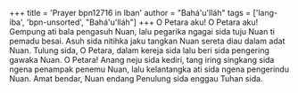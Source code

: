 +++
title = 'Prayer bpn12716 in Iban'
author = "Bahá'u'lláh"
tags = ['lang-iba', 'bpn-unsorted', "Bahá'u'lláh"]
+++
O Petara aku! O Petara aku! Gempung ati bala pengasuh
Nuan, lalu pegarika ngagai sida tuju Nuan ti pemadu besai. Asuh sida nitihka jaku tangkan Nuan sereta diau dalam adat Nuan. Tulung sida, O Petara, dalam kereja sida lalu beri sida pengering gawaka Nuan. O Petara! Anang neju sida kediri, tang iring singkang sida ngena penampak penemu Nuan, lalu kelantangka ati sida ngena pengerindu Nuan. Amat bendar, Nuan endang Penulung sida enggau Tuhan sida.
